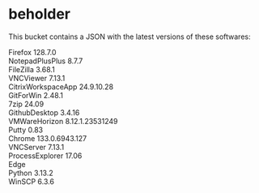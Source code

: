 # beholder
This bucket contains a JSON with the latest versions of these softwares:

Firefox            128.7.0          
NotepadPlusPlus    8.7.7            
FileZilla          3.68.1           
VNCViewer          7.13.1           
CitrixWorkspaceApp 24.9.10.28       
GitForWin          2.48.1           
7zip               24.09            
GithubDesktop      3.4.16           
VMWareHorizon      8.12.1.23531249  
Putty              0.83             
Chrome             133.0.6943.127   
VNCServer          7.13.1           
ProcessExplorer    17.06            
Edge                              
Python             3.13.2           
WinSCP             6.3.6            



